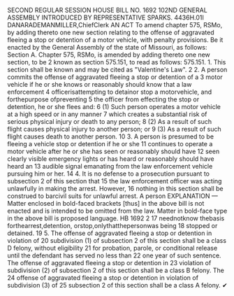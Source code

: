 SECOND REGULAR SESSION
HOUSE BILL NO. 1692
102ND GENERAL ASSEMBLY
INTRODUCED BY REPRESENTATIVE SPARKS.
4436H.01I DANARADEMANMILLER,ChiefClerk
AN ACT
To amend chapter 575, RSMo, by adding thereto one new section relating to the offense of
aggravated fleeing a stop or detention of a motor vehicle, with penalty provisions.
Be it enacted by the General Assembly of the state of Missouri, as follows:
Section A. Chapter 575, RSMo, is amended by adding thereto one new section, to be
2 known as section 575.151, to read as follows:
575.151. 1. This section shall be known and may be cited as "Valentine's Law".
2 2. A person commits the offense of aggravated fleeing a stop or detention of a
3 motor vehicle if he or she knows or reasonably should know that a law enforcement
4 officerisattempting to detainor stop a motorvehicle, and forthepurpose ofpreventing
5 the officer from effecting the stop or detention, he or she flees and:
6 (1) Such person operates a motor vehicle at a high speed or in any manner
7 which creates a substantial risk of serious physical injury or death to any person;
8 (2) As a result of such flight causes physical injury to another person; or
9 (3) As a result of such flight causes death to another person.
10 3. A person is presumed to be fleeing a vehicle stop or detention if he or she
11 continues to operate a motor vehicle after he or she has seen or reasonably should have
12 seen clearly visible emergency lights or has heard or reasonably should have heard an
13 audible signal emanating from the law enforcement vehicle pursuing him or her.
14 4. It is no defense to a prosecution pursuant to subsection 2 of this section that
15 the law enforcement officer was acting unlawfully in making the arrest. However,
16 nothing in this section shall be construed to barcivil suits for unlawful arrest. A person
EXPLANATION — Matter enclosed in bold-faced brackets [thus] in the above bill is not enacted and is
intended to be omitted from the law. Matter in bold-face type in the above bill is proposed language.
HB 1692 2
17 neednotknow thebasis forthearrest,detention, orstop,onlythatthepersonwas being
18 stopped or detained.
19 5. The offense of aggravated fleeing a stop or detention in violation of
20 subdivision (1) of subsection 2 of this section shall be a class D felony, without eligibility
21 for probation, parole, or conditional release until the defendant has served no less than
22 one year of such sentence. The offense of aggravated fleeing a stop or detention in
23 violation of subdivision (2) of subsection 2 of this section shall be a class B felony. The
24 offense of aggravated fleeing a stop or detention in violation of subdivision (3) of
25 subsection 2 of this section shall be a class A felony.
✔